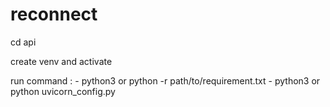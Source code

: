 # reconnect

cd api

create venv and activate 

run command : 
    - python3 or python -r path/to/requirement.txt
    - python3 or python uvicorn_config.py


